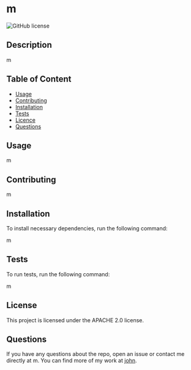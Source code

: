 

  # **m**

  ![GitHub license](https://img.shields.io/badge/license-APACHE2.0-blue.svg)
  
  ## Description 
  m

  ## Table of Content

  * [Usage](#usage)
  * [Contributing](#contributing)
  * [Installation](#installation)
  * [Tests](#tests)
  * [Licence](#license)
  * [Questions](#questions)

  ## Usage

  m

  ## Contributing

  m

  ## Installation

  To install necessary dependencies, run the following command:

  m

  ## Tests

  To run tests, run the following command:
  
  m

  ## License

  This project is licensed under the APACHE 2.0 license.

  ## Questions

  If you have any questions about the repo, open an issue or contact me directly at m. You can find more of my work at [john](https://github.com/john/).

